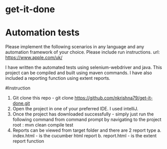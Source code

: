 # get-it-done
# Automation tests 
Please implement the following scenarios in any language and any automation framework of your choice.
Please include run instructions.
url: https://www.apple.com/uk/

I have written the automated tests using selenium-webdriver and java. This project
can be compiled and built using maven commands. I have also included a reporting function using extent reports. 

#Instruction
1. Git clone this repo - git clone https://github.com/nkrishna79/get-it-done.git
2. Open the project in one of your preferred IDE. I used intelliJ. 
3. Once the project has downloaded successfully - simply just run the following command from command prompt
by navigating to the project root : 
  mvn clean compile test
4. Reports can be viewed from target folder and there are 2 report type 
   a. index.html - is the cucumber html report
   b. report.html - is the extent report function 


